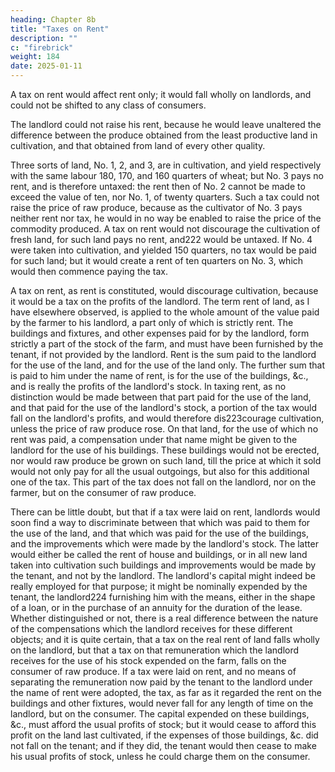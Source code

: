 ```yaml
---
heading: Chapter 8b
title: "Taxes on Rent"
description: ""
c: "firebrick"
weight: 184
date: 2025-01-11
---
```




A tax on rent would affect rent only; it would fall wholly on landlords, and could not be shifted to any class of consumers.

The landlord could not raise his rent, because he would leave unaltered the difference between the produce obtained from the least productive land in cultivation, and that obtained from land of every other quality. 

Three sorts of land, No. 1, 2, and 3, are in cultivation, and yield respectively with the same labour 180, 170, and 160 quarters of wheat; but No. 3 pays no rent, and is therefore untaxed: the rent then of No. 2 cannot be made to exceed the value of ten, nor No. 1, of twenty quarters. Such a tax could not raise the price of raw produce, because as the cultivator of No. 3 pays neither rent nor tax, he would in no way be enabled to raise the price of the commodity produced. A tax on rent would not discourage the cultivation of fresh land, for such land pays no rent, and222 would be untaxed. If No. 4 were taken into cultivation, and yielded 150 quarters, no tax would be paid for such land; but it would create a rent of ten quarters on No. 3, which would then commence paying the tax.

A tax on rent, as rent is constituted, would discourage cultivation, because it would be a tax on the profits of the landlord. The term rent of land, as I have elsewhere observed, is applied to the whole amount of the value paid by the farmer to his landlord, a part only of which is strictly rent. The buildings and fixtures, and other expenses paid for by the landlord, form strictly a part of the stock of the farm, and must have been furnished by the tenant, if not provided by the landlord. Rent is the sum paid to the landlord for the use of the land, and for the use of the land only. The further sum that is paid to him under the name of rent, is for the use of the buildings, &c., and is really the profits of the landlord's stock. In taxing rent, as no distinction would be made between that part paid for the use of the land, and that paid for the use of the landlord's stock, a portion of the tax would fall on the landlord's profits, and would therefore dis223courage cultivation, unless the price of raw produce rose. On that land, for the use of which no rent was paid, a compensation under that name might be given to the landlord for the use of his buildings. These buildings would not be erected, nor would raw produce be grown on such land, till the price at which it sold would not only pay for all the usual outgoings, but also for this additional one of the tax. This part of the tax does not fall on the landlord, nor on the farmer, but on the consumer of raw produce.

There can be little doubt, but that if a tax were laid on rent, landlords would soon find a way to discriminate between that which was paid to them for the use of the land, and that which was paid for the use of the buildings, and the improvements which were made by the landlord's stock. The latter would either be called the rent of house and buildings, or in all new land taken into cultivation such buildings and improvements would be made by the tenant, and not by the landlord. The landlord's capital might indeed be really employed for that purpose; it might be nominally expended by the tenant, the landlord224 furnishing him with the means, either in the shape of a loan, or in the purchase of an annuity for the duration of the lease. Whether distinguished or not, there is a real difference between the nature of the compensations which the landlord receives for these different objects; and it is quite certain, that a tax on the real rent of land falls wholly on the landlord, but that a tax on that remuneration which the landlord receives for the use of his stock expended on the farm, falls on the consumer of raw produce. If a tax were laid on rent, and no means of separating the remuneration now paid by the tenant to the landlord under the name of rent were adopted, the tax, as far as it regarded the rent on the buildings and other fixtures, would never fall for any length of time on the landlord, but on the consumer. The capital expended on these buildings, &c., must afford the usual profits of stock; but it would cease to afford this profit on the land last cultivated, if the expenses of those buildings, &c. did not fall on the tenant; and if they did, the tenant would then cease to make his usual profits of stock, unless he could charge them on the consumer.


